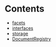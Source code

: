 

# Contents
- [facets](/src/Documents/registry/facets)
- [interfaces](/src/Documents/registry/interfaces)
- [storage](/src/Documents/registry/storage)
- [DocumentRegistry](DocumentRegistry.sol/contract.DocumentRegistry.md)
